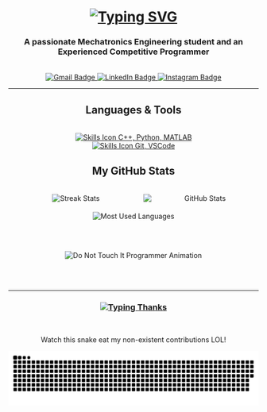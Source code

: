 <div>
   <h1 align="center">
      <a href="https://git.io/typing-svg">
         <img 
            src="https://readme-typing-svg.herokuapp.com/?font=Righteous&size=35&center=true&vCenter=true&width=500&height=70&duration=4000&lines=Hi+There!;+I'm+Mohamed+Elnageeb!" 
            alt="Typing SVG"
         />
      </a>
   </h1>
   <h3 align="center">
      A passionate Mechatronics Engineering student 
      and an Experienced Competitive Programmer
   </h3>
</div>

<br/>

<div align="center">
    <a href="mailto:mnageeb153@gmail.com">
      <img 
         src="https://img.shields.io/badge/Gmail-333333?style=for-the-badge&logo=gmail&logoColor=red" 
         target="_blank" 
         alt="Gmail Badge" 
      />
    </a>
    <a href="https://www.linkedin.com/in/mohamed-elnageeb/" target="_blank">
       <img 
          src="https://img.shields.io/badge/LinkedIn-0077B5?style=for-the-badge&logo=linkedin&logoColor=white" 
          target="_blank" 
          alt="LinkedIn Badge" 
       />
    </a>
    <a href="https://instagram.com/mohamedelnageeb" target="_blank">
       <img 
          src="https://img.shields.io/badge/Instagram-E4405F?style=for-the-badge&logo=instagram&logoColor=white" 
          target="_blank" 
          alt="Instagram Badge" 
       />
    </a>
</div>

<hr/>

<h2 align="center">Languages & Tools</h2>
<br/>
<div align="center">
    <a href="https://skillicons.dev">
        <img src="https://skillicons.dev/icons?i=c++,python,matlab" alt="Skills Icon C++, Python, MATLAB"/><br/>
        <img src="https://skillicons.dev/icons?i=git,vscode" alt="Skills Icon Git, VSCode" />
    </a>
</div>

<h2 align="center">My GitHub Stats</h2>
<br/>
<div align="center">
   <img 
      width="46%" 
      src="https://streak-stats.demolab.com/?user=Mohamed-Elnageeb&count_private=true&theme=react&border_radius=10" 
      alt="Streak Stats" 
   />     
   <img 
      align="right" 
      width="46%" 
      src="https://github-readme-stats.vercel.app/api?username=Mohamed-Elnageeb&show_icons=true&theme=gruvbox" 
      alt="GitHub Stats" 
   />
</div>

<br/>

<div align="center">
   <img 
      width="46%" 
      align="center" 
      src="https://github-readme-stats.vercel.app/api/top-langs/?username=Mohamed-Elnageeb&langs_count=8&layout=compact&theme=react&border_radius=10&size_weight=0.5&count_weight=0.5&exclude_repo=github-readme-stats" 
      alt="Most Used Languages" 
   /> 
</div>

<br/><br/>

<div align="center">
   <img 
      src="https://media1.tenor.com/m/fJAoBHWymY4AAAAd/do-not-touch-it-programmer.gif" 
      alt="Do Not Touch It Programmer Animation" 
   />
</div>

<br/><br/>
<hr/>

<h3 align="center">
   <a href="https://git.io/typing-svg"> 
      <img 
         src="https://readme-typing-svg.herokuapp.com/?font=Righteous&size=25&center=true&vCenter=true&width=500&height=70&duration=4000&lines=Thanks+for+visiting!;+Shoot+me+a+message+on+Linkedin!;+I'm+always+down+to+collaborate+:)" 
         alt="Typing Thanks"
      />
   </a>
</h3>

<br/>

<div align="center">
   <p>Watch this snake eat my non-existent contributions LOL!</p>
   <img 
      src="https://github.com/Mohamed-Elnageeb/Mohamed-Elnageeb/blob/output/github-contribution-grid-snake.svg" 
      alt="Snake Animation" 
   />
</div>
